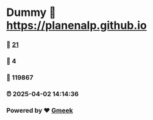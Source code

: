 # Dummy :link: https://planenalp.github.io 
### :page_facing_up: [21](https://planenalp.github.io/tag.html) 
### :speech_balloon: 4 
### :hibiscus: 119867 
### :alarm_clock: 2025-04-02 14:14:36 
### Powered by :heart: [Gmeek](https://github.com/Meekdai/Gmeek)
